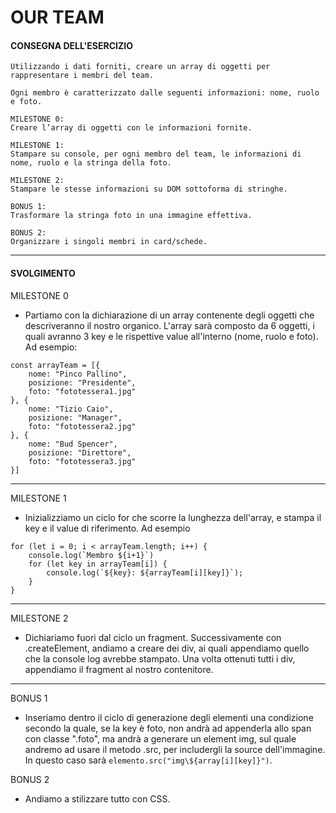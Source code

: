 # OUR TEAM

#### CONSEGNA DELL'ESERCIZIO 

```
Utilizzando i dati forniti, creare un array di oggetti per rappresentare i membri del team.

Ogni membro è caratterizzato dalle seguenti informazioni: nome, ruolo e foto.

MILESTONE 0:
Creare l’array di oggetti con le informazioni fornite.

MILESTONE 1:
Stampare su console, per ogni membro del team, le informazioni di nome, ruolo e la stringa della foto.

MILESTONE 2:
Stampare le stesse informazioni su DOM sottoforma di stringhe.

BONUS 1:
Trasformare la stringa foto in una immagine effettiva.

BONUS 2:
Organizzare i singoli membri in card/schede.
```

---

#### SVOLGIMENTO

MILESTONE 0

- Partiamo con la dichiarazione di un array contenente degli oggetti che descriveranno il nostro organico. L'array sarà composto da 6 oggetti, i quali avranno 3 key e le rispettive value all'interno (nome, ruolo e foto). Ad esempio:

```JS
const arrayTeam = [{
    nome: "Pinco Pallino",
    posizione: "Presidente",
    foto: "fototessera1.jpg"
}, {
    nome: "Tizio Caio",
    posizione: "Manager",
    foto: "fototessera2.jpg"
}, {
    nome: "Bud Spencer",
    posizione: "Direttore",
    foto: "fototessera3.jpg"
}]
```

---

MILESTONE 1

- Inizializziamo un ciclo for che scorre la lunghezza dell'array, e stampa il key e il value di riferimento. Ad esempio

```JS
for (let i = 0; i < arrayTeam.length; i++) {
    console.log(`Membro ${i+1}`)
    for (let key in arrayTeam[i]) {
        console.log(`${key}: ${arrayTeam[i][key]}`);
    }
}
```
---

MILESTONE 2

- Dichiariamo fuori dal ciclo un fragment. Successivamente con .createElement, andiamo a creare dei div, ai quali appendiamo quello che la console log avrebbe stampato. Una volta ottenuti tutti i div, appendiamo il fragment al nostro contenitore.

---

BONUS 1

- Inseriamo dentro il ciclo di generazione degli elementi una condizione secondo la quale, se la key è foto, non andrà ad appenderla allo span con classe ".foto", ma andrà a generare un element img, sul quale andremo ad usare il metodo .src, per includergli la source dell'immagine. In questo caso sarà `elemento.src("img\${array[i][key]}")`.

BONUS 2

- Andiamo a stilizzare tutto con CSS.



